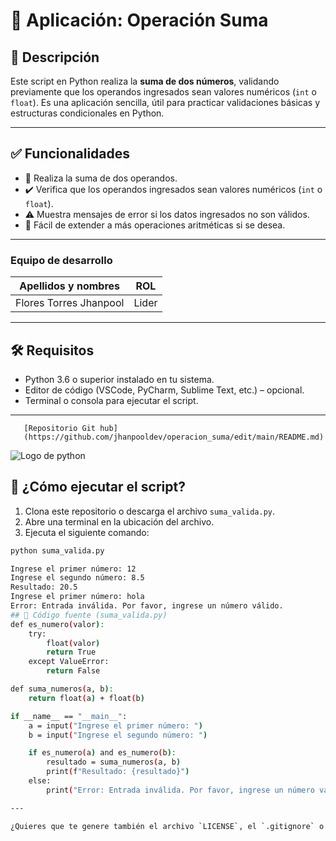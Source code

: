 # 🧮 Aplicación: Operación Suma

## 📄 Descripción

Este script en Python realiza la **suma de dos números**, validando previamente que los operandos ingresados sean valores numéricos (`int` o `float`). Es una aplicación sencilla, útil para practicar validaciones básicas y estructuras condicionales en Python.

---

## ✅ Funcionalidades

- 🔢 Realiza la suma de dos operandos.
- ✔️ Verifica que los operandos ingresados sean valores numéricos (`int` o `float`).
- ⚠️ Muestra mensajes de error si los datos ingresados no son válidos.
- 🧪 Fácil de extender a más operaciones aritméticas si se desea.

---
### Equipo de desarrollo 
| Apellidos y nombres | ROL |
|-------------------- | --- |
|Flores Torres Jhanpool | Lider |


---

## 🛠️ Requisitos

- Python 3.6 o superior instalado en tu sistema.
- Editor de código (VSCode, PyCharm, Sublime Text, etc.) – opcional.
- Terminal o consola para ejecutar el script.

---

       [Repositorio Git hub]
       (https://github.com/jhanpooldev/operacion_suma/edit/main/README.md)
  ![Logo de python ](https://cdn.computerhoy.com/sites/navi.axelspringer.es/public/media/image/2023/04/raspberry-lanza-editor-codigo-aprender-python-lenguaje-ia-3008158.jpg?tf=3840x)



## 🚀 ¿Cómo ejecutar el script?

1. Clona este repositorio o descarga el archivo `suma_valida.py`.
2. Abre una terminal en la ubicación del archivo.
3. Ejecuta el siguiente comando:

```bash
python suma_valida.py

Ingrese el primer número: 12
Ingrese el segundo número: 8.5
Resultado: 20.5
Ingrese el primer número: hola
Error: Entrada inválida. Por favor, ingrese un número válido.
## 🧪 Código fuente (suma_valida.py)
def es_numero(valor):
    try:
        float(valor)
        return True
    except ValueError:
        return False

def suma_numeros(a, b):
    return float(a) + float(b)

if __name__ == "__main__":
    a = input("Ingrese el primer número: ")
    b = input("Ingrese el segundo número: ")

    if es_numero(a) and es_numero(b):
        resultado = suma_numeros(a, b)
        print(f"Resultado: {resultado}")
    else:
        print("Error: Entrada inválida. Por favor, ingrese un número válido.")

---

¿Quieres que te genere también el archivo `LICENSE`, el `.gitignore` o incluso una versión del script que acepte argumentos desde la línea de comandos?

